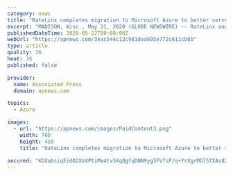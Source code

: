 ```yaml
---
category: news
title: "RateLinx completes migration to Microsoft Azure to better serve customers"
excerpt: "MADISON, Wisc., May 21, 2020 (GLOBE NEWSWIRE) -- RateLinx announced today the completion of the migration to the Microsoft Azure cloud computing platform. The migration will enable more capabilities within the RateLinx suite of cloud-based logistics solutions, in addition to ensuring better security, scalability, and uptime for their customer ..."
publishedDateTime: 2020-05-22T00:00:00Z
webUrl: "https://apnews.com/3eac544c12c981daa695e772c611cb8b"
type: article
quality: 36
heat: 36
published: false

provider:
  name: Associated Press
  domain: apnews.com

topics:
  - Azure

images:
  - url: "https://apnews.com/images/PaidContent3.png"
    width: 700
    height: 450
    title: "RateLinx completes migration to Microsoft Azure to better serve customers"

secured: "KGXabsiqEidO2XVdPtiMx4tvSXqQgfqDNN9yg3FVfiP/q+YrXgrMGl5TXAs8X44ZbqjzbuG6tCdTg/7zU382Dt8vXvxlxWMPg8aGaHmWVzU0f/SZpddE1Tif3jp9vU/90OryrjspFAglI0qIiipph0qYgVL0+q30xyNUXK1ELLOuFctsQNcjofPgHAN1tjbdc3p4iJabvbW46nY95gQxzO6aX7edmAlCYu51s/wtydb0wEssh8pwxjVBTQb5m8Vc22T/Vwqn+/7o/u15vZy4+ELXxTf/JJPZ4MlkOA/rZnOZ8lT45KimK9TA7iaFWxf/;6y+775Fv3ETICEPWRQhh+A=="
---
```


